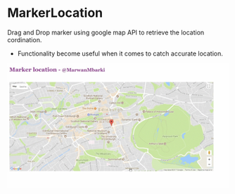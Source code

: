 # MarkerLocation
Drag and Drop marker using google map API to retrieve the location cordination.

- Functionality become useful when it comes to catch accurate location.

<img src='https://github.com/MarwanMbarki/MarkerLocation/blob/master/map.gif' alt=''>
